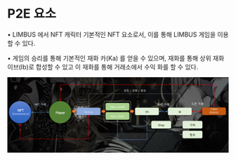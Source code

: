 # P2E 요소

• LIMBUS 에서 NFT 캐릭터 기본적인 NFT 요소로서, 이를 통해 LIMBUS 게임을 이용할 수 있다.

• 게임의 승리를 통해 기본적인 재화 카(Ka) 를 얻을 수 있으며, 재화를 통해 상위 재화 이브(Ib)로 합성할 수 있고 이 재화를 통해 거래소에서 수익 화를 할 수 있다.

![](<../.gitbook/assets/캡처 (13).PNG>)
